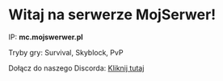 <!DOCTYPE html>
<html lang="pl">
<head>
    <meta charset="UTF-8">
    <meta name="viewport" content="width=device-width, initial-scale=1.0">
    <title>Mój Serwer Minecraft</title>
    <link rel="stylesheet" href="style.css">
</head>
<body>
    <h1>Witaj na serwerze MojSerwer!</h1>
    <p>IP: <strong>mc.mojswerwer.pl</strong></p>
    <p>Tryby gry: Survival, Skyblock, PvP</p>
    <p>Dołącz do naszego Discorda: <a href="https://discord.gg/link">Kliknij tutaj</a></p>
</body>
</html>
